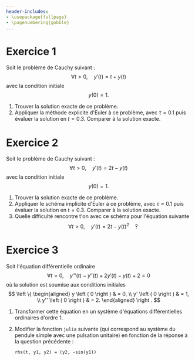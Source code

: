 ```yaml
---
header-includes:
- \usepackage{fullpage}
- \pagenumbering{gobble}
...
```


# Exercice 1

Soit le problème de Cauchy suivant :
$$
\forall t > 0, \quad y' \left ( t \right ) = t + y \left ( t \right )
$$
avec la condition initiale
$$
y \left ( 0 \right ) = 1.
$$

1. Trouver la solution exacte de ce problème.
1. Appliquer la méthode explicite d'Euler à ce problème, avec $\tau = 0.1$ puis évaluer la solution en $t = 0.3$. Comparer à la solution exacte.

# Exercice 2

Soit le problème de Cauchy suivant :
$$
\forall t > 0, \quad y' \left ( t \right ) = 2t - y \left ( t \right )
$$
avec la condition initiale
$$
y \left ( 0 \right ) = 1.
$$

1. Trouver la solution exacte de ce problème.
1. Appliquer le schéma implicite d'Euler à ce problème, avec $\tau = 0.1$ puis évaluer la solution en $t = 0.3$. Comparer à la solution exacte.
1. Quelle difficulté rencontre t'on avec ce schéma pour l'équation suivante
$$
\forall t > 0, \quad y' \left ( t \right ) = 2t - y \left ( t \right ) ^ 2 \quad ?
$$

# Exercice 3

Soit l'équation différentielle ordinaire
$$
\forall t > 0, \quad y''' \left ( t \right ) - y'' \left ( t \right ) + 2 y' \left ( t \right ) - y \left ( t \right ) + 2 = 0
$$
où la solution est soumise aux conditions initiales
$$
\left \{ \begin{aligned}
y \left ( 0 \right ) & = 0, \\
y' \left ( 0 \right ) & = 1, \\
y'' \left ( 0 \right ) & = 2.
\end{aligned} \right .
$$

1. Transformer cette équation en un système d'équations différentielles ordinaires d'ordre $1$.
1. Modifier la fonction `julia` suivante (qui correspond au système du pendule simple avec une pulsation unitaire) en fonction de la réponse à la question précédente :

	`rhs(t, y1, y2) = (y2, -sin(y1))`

